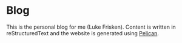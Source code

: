 # Blog

This is the personal blog for me (Luke Frisken). Content is written in
reStructuredText and the website is generated using
[Pelican](https://github.com/getpelican/pelican).
